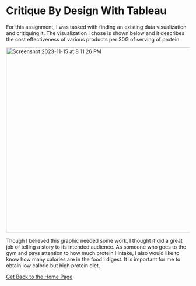 # Critique By Design With Tableau

For this assignment, I was tasked with finding an existing data visualization and critiquing it. The visualization I chose is shown below and it describes the cost effectiveness of various products per 30G of serving of protein.

<img width="507" alt="Screenshot 2023-11-15 at 8 11 26 PM" src="https://github.com/Haleena426/Phillips-Haleena-Portfolio/assets/149639567/309d8112-4e7f-449b-99bf-95ee832d5f9d">

Though I believed this graphic needed some work, I thought it did a great job of telling a story to its intended audience. As someone who goes to the gym and pays attention to how much protein I intake, I also would like to know how many calories are in the food I digest. It is important for me to obtain low calorie but high protein diet. 

[Get Back to the Home Page](https://haleena426.github.io/Phillips-Haleena-Portfolio/)
